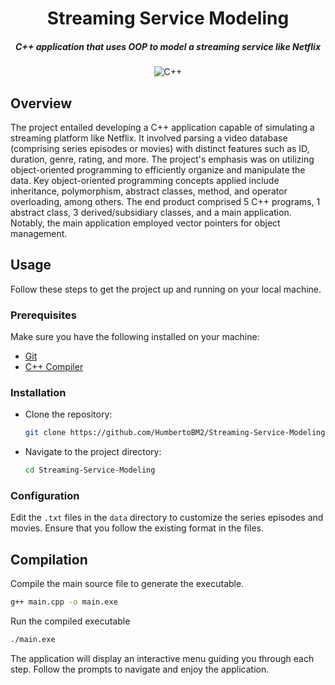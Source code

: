 <div align="center">

# Streaming Service Modeling

##### C++ application that uses OOP to model a streaming service like Netflix

![C++](https://img.shields.io/badge/c++-%2300599C.svg?style=for-the-badge&logo=c%2B%2B&logoColor=white)

</div>

## Overview

The project entailed developing a C++ application capable of simulating a streaming platform like Netflix. It involved parsing a video database (comprising series episodes or movies) with distinct features such as ID, duration, genre, rating, and more. The project's emphasis was on utilizing object-oriented programming to efficiently organize and manipulate the data. Key object-oriented programming concepts applied include inheritance, polymorphism, abstract classes, method, and operator overloading, among others. The end product comprised 5 C++ programs, 1 abstract class, 3 derived/subsidiary classes, and a main application. Notably, the main application employed vector pointers for object management.

## Usage

Follow these steps to get the project up and running on your local machine.

### Prerequisites

Make sure you have the following installed on your machine:

- [Git](https://git-scm.com/)
- [C++ Compiler](https://gcc.gnu.org/)

### Installation

- Clone the repository:

    ```bash
    git clone https://github.com/HumbertoBM2/Streaming-Service-Modeling
    ```

- Navigate to the project directory:

    ```bash
    cd Streaming-Service-Modeling
    ```

### Configuration

Edit the `.txt` files in the `data` directory to customize the series episodes and movies. Ensure that you follow the existing format in the files.

## Compilation

Compile the main source file to generate the executable.

```bash
g++ main.cpp -o main.exe
```

Run the compiled executable

```bash
./main.exe
```

The application will display an interactive menu guiding you through each step. Follow the prompts to navigate and enjoy the application.
